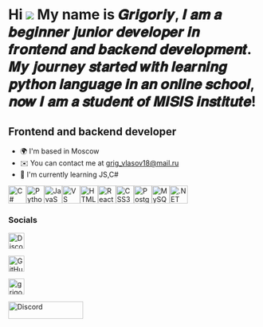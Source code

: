 Hi ![](https://user-images.githubusercontent.com/18350557/176309783-0785949b-9127-417c-8b55-ab5a4333674e.gif) My name is 𝑮𝒓𝒊𝒈𝒐𝒓𝒊𝒚, 𝑰 𝒂𝒎 𝒂 𝒃𝒆𝒈𝒊𝒏𝒏𝒆𝒓 𝒋𝒖𝒏𝒊𝒐𝒓 𝒅𝒆𝒗𝒆𝒍𝒐𝒑𝒆𝒓 𝒊𝒏 𝒇𝒓𝒐𝒏𝒕𝒆𝒏𝒅 𝒂𝒏𝒅 𝒃𝒂𝒄𝒌𝒆𝒏𝒅 𝒅𝒆𝒗𝒆𝒍𝒐𝒑𝒎𝒆𝒏𝒕. 𝑴𝒚 𝒋𝒐𝒖𝒓𝒏𝒆𝒚 𝒔𝒕𝒂𝒓𝒕𝒆𝒅 𝒘𝒊𝒕𝒉 𝒍𝒆𝒂𝒓𝒏𝒊𝒏𝒈 𝒑𝒚𝒕𝒉𝒐𝒏 𝒍𝒂𝒏𝒈𝒖𝒂𝒈𝒆 𝒊𝒏 𝒂𝒏 𝒐𝒏𝒍𝒊𝒏𝒆 𝒔𝒄𝒉𝒐𝒐𝒍, 𝒏𝒐𝒘 𝑰 𝒂𝒎 𝒂 𝒔𝒕𝒖𝒅𝒆𝒏𝒕 𝒐𝒇 𝑴𝑰𝑺𝑰𝑺 𝒊𝒏𝒔𝒕𝒊𝒕𝒖𝒕𝒆!
==============================================================================================================================================================================================================================================================================================================================================================================================================================================================================

Frontend and backend developer
------------------------------

* 🌍  I'm based in Moscow
* ✉️  You can contact me at [grig\_vlasov18@mail.ru](mailto:grig_vlasov18@mail.ru)
* 🧠  I'm currently learning JS,C#
<p align="left">
<a href="https://docs.microsoft.com/en-us/dotnet/csharp/" target="_blank" rel="noreferrer"><img src="https://raw.githubusercontent.com/danielcranney/readme-generator/main/public/icons/skills/csharp-colored.svg" alt="C#" title="C#" width="36" height="36" /></a><a href="https://www.python.org/" target="_blank" rel="noreferrer"><img src="https://raw.githubusercontent.com/danielcranney/readme-generator/main/public/icons/skills/python-colored.svg" alt="Python" title="Python" width="36" height="36" /></a><a href="https://developer.mozilla.org/en-US/docs/Web/JavaScript" target="_blank" rel="noreferrer"><img src="https://raw.githubusercontent.com/danielcranney/readme-generator/main/public/icons/skills/javascript-colored.svg" alt="JavaScript" title="JavaScript" width="36" height="36" /></a><a href="https://code.visualstudio.com/" target="_blank" rel="noreferrer"><img src="https://raw.githubusercontent.com/danielcranney/readme-generator/main/public/icons/skills/visualstudiocode-colored.svg" alt="VS Code" title="VS Code" width="36" height="36" /></a><a href="https://developer.mozilla.org/en-US/docs/Glossary/HTML5" target="_blank" rel="noreferrer"><img src="https://raw.githubusercontent.com/danielcranney/readme-generator/main/public/icons/skills/html5-colored.svg" alt="HTML5" title="HTML5" width="36" height="36" /></a><a href="https://reactjs.org/" target="_blank" rel="noreferrer"><img src="https://raw.githubusercontent.com/danielcranney/readme-generator/main/public/icons/skills/react-colored.svg" alt="React" title="React" width="36" height="36" /></a><a href="https://www.w3.org/TR/CSS/#css" target="_blank" rel="noreferrer"><img src="https://raw.githubusercontent.com/danielcranney/readme-generator/main/public/icons/skills/css3-colored.svg" alt="CSS3" title="CSS3" width="36" height="36" /></a><a href="https://www.postgresql.org/" target="_blank" rel="noreferrer"><img src="https://raw.githubusercontent.com/danielcranney/readme-generator/main/public/icons/skills/postgresql-colored.svg" alt="PostgreSQL" title="PostgreSQL" width="36" height="36" /></a><a href="https://www.mysql.com/" target="_blank" rel="noreferrer"><img src="https://raw.githubusercontent.com/danielcranney/readme-generator/main/public/icons/skills/mysql-colored.svg" alt="MySQL" title="MySQL" width="36" height="36" /></a><a href="https://dotnet.microsoft.com/en-us/" target="_blank" rel="noreferrer"><img src="https://raw.githubusercontent.com/danielcranney/readme-generator/main/public/icons/skills/dot-net-colored.svg" alt=".NET" title=".NET" width="36" height="36" /></a>
</p>

### Socials
<p align="left"> <a href="https://discord.com/users/pypinka" target="_blank" rel="noreferrer"> <picture> <source media="(prefers-color-scheme: dark)" srcset="https://raw.githubusercontent.com/danielcranney/readme-generator/main/public/icons/socials/discord-dark.svg" /> <source media="(prefers-color-scheme: light)" srcset="https://raw.githubusercontent.com/danielcranney/readme-generator/main/public/icons/socials/discord.svg" /> <img src="https://raw.githubusercontent.com/danielcranney/readme-generator/main/public/icons/socials/discord.svg" width="32" height="32" alt="Discord" title="Discord" /> </picture> </a></p>
<p align="left"> <a href="https://www.github.com/nypogod1" target="_blank" rel="noreferrer"> <picture> <source media="(prefers-color-scheme: dark)" srcset="https://raw.githubusercontent.com/danielcranney/readme-generator/main/public/icons/socials/github-dark.svg" /> <source media="(prefers-color-scheme: light)" srcset="https://raw.githubusercontent.com/danielcranney/readme-generator/main/public/icons/socials/github.svg" /> <img src="https://raw.githubusercontent.com/danielcranney/readme-generator/main/public/icons/socials/github.svg" width="32" height="32" alt="GitHub" title="GitHub" /> </picture> </a></p>
<p align="left"><a href="https://instagram.com/grigorishvarc" target="blank"><img align="center" src="https://raw.githubusercontent.com/rahuldkjain/github-profile-readme-generator/master/src/images/icons/Social/instagram.svg" alt="grigorishvarc" height="32" width="32" /></a>
</p>
<p align="left"> <a href="https://t.me/NyP0g0di" target="_blank" rel="noreferrer"> <picture> <source media="(prefers-color-scheme: dark)" srcset="https://img.shields.io/badge/Telegram-2CA5E0?style=for-the-badge&logo=telegram&logoColor=white" /> <source media="(prefers-color-scheme: light)" srcset="https://img.shields.io/badge/Telegram-2CA5E0?style=for-the-badge&logo=telegram&logoColor=white" /> <img src="https://img.shields.io/badge/Telegram-2CA5E0?style=for-the-badge&logo=telegram&logoColor=white" width="150" height="35" alt="Discord" title="Discord" /> </picture> </a></p>
